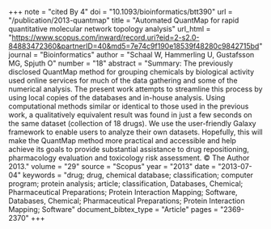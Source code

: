 +++
note = "cited By 4"
doi = "10.1093/bioinformatics/btt390"
url = "/publication/2013-quantmap"
title = "Automated QuantMap for rapid quantitative molecular network topology analysis"
url_html = "https://www.scopus.com/inward/record.uri?eid=2-s2.0-84883472360&partnerID=40&md5=7e74c9f190e18539f48280c9842715bd"
journal = "Bioinformatics"
author = "Schaal W, Hammerling U, Gustafsson MG, Spjuth O"
number = "18"
abstract = "Summary: The previously disclosed QuantMap method for grouping chemicals by biological activity used online services for much of the data gathering and some of the numerical analysis. The present work attempts to streamline this process by using local copies of the databases and in-house analysis. Using computational methods similar or identical to those used in the previous work, a qualitatively equivalent result was found in just a few seconds on the same dataset (collection of 18 drugs). We use the user-friendly Galaxy framework to enable users to analyze their own datasets. Hopefully, this will make the QuantMap method more practical and accessible and help achieve its goals to provide substantial assistance to drug repositioning, pharmacology evaluation and toxicology risk assessment. © The Author 2013."
volume = "29"
source = "Scopus"
year = "2013"
date = "2013-07-04"
keywords = "drug;  drug, chemical database;  classification;  computer program;  protein analysis;  article;  classification, Databases, Chemical;  Pharmaceutical Preparations;  Protein Interaction Mapping;  Software, Databases, Chemical;  Pharmaceutical Preparations;  Protein Interaction Mapping;  Software"
document_bibtex_type = "Article"
pages = "2369-2370"
+++

